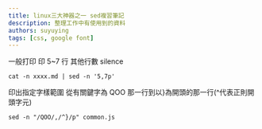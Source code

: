 ```yaml
---
title: linux三大神器之一 sed複習筆記
description: 整理工作中有使用到的資料
authors: suyuying
tags: [css, google font]
---
```


一般打印
印 5~7 行 其他行數 silence

```
cat -n xxxx.md | sed -n '5,7p'

```

印出指定字樣範圍
從有關鍵字為 QOO 那一行到以}為開頭的那一行(^代表正則開頭字元)

```
sed -n "/QOO/,/^}/p" common.js
```
